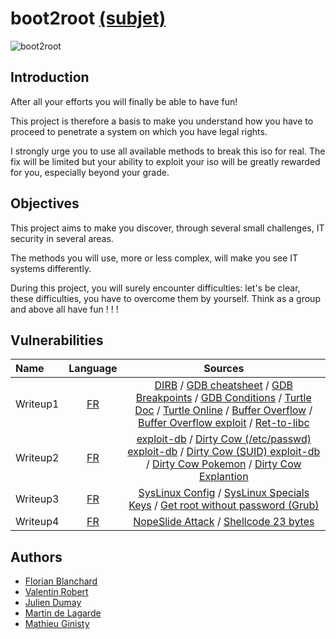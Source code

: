 # boot2root [(subjet)](https://cdn.intra.42.fr/pdf/pdf/16396/fr.subject.pdf)

![boot2root](https://media.giphy.com/media/UFGj6EYw5JhMQ/giphy.gif)

## Introduction
After all your efforts you will finally be able to have fun!

This project is therefore a basis to make you understand how you have to proceed to penetrate a system on which you have legal rights.

I strongly urge you to use all available methods to break this iso for real. The fix will be limited but your ability to exploit your iso will be greatly rewarded for you, especially beyond your grade.

## Objectives
This project aims to make you discover, through several small challenges, IT security in several areas.

The methods you will use, more or less complex, will make you see IT systems differently.

During this project, you will surely encounter difficulties: let's be clear, these difficulties, you have to overcome them by yourself. Think as a group and above all have fun ! ! !

## Vulnerabilities

| Name | Language | Sources
|:---------|:--------:|:--------:|
| Writeup1 | [FR](https://github.com/ChokMania/Boot2Root/blob/master/writeup1.md) | [DIRB](https://medium.com/tech-zoom/dirb-a-web-content-scanner-bc9cba624c86) / [GDB cheatsheet](https://darkdust.net/files/GDB%20Cheat%20Sheet.pdf) / [GDB Breakpoints](https://sourceware.org/gdb/onlinedocs/gdb/Set-Breaks.html) / [GDB Conditions](https://www.tutorialspoint.com/assembly_programming/assembly_conditions.htm) / [Turtle Doc](https://robertvandeneynde.be/parascolaire/turtle.html) / [Turtle Online](https://turtleacademy.com/playground) / [Buffer Overflow](https://www.tenouk.com/Bufferoverflowc/Bufferoverflow4.html) / [Buffer Overflow exploit](https://arxiv.org/ftp/cs/papers/0405/0405073.pdf) / [Ret-to-libc](https://stackoverflow.com/questions/19124095/return-to-lib-c-buffer-overflow-exercise-issue) |
| Writeup2 | [FR](https://github.com/ChokMania/Boot2Root/blob/master/writeup2.md) | [exploit-db](https://www.exploit-db.com/) / [Dirty Cow (/etc/passwd) exploit-db](https://www.exploit-db.com/exploits/40839) / [Dirty Cow (SUID) exploit-db](https://www.exploit-db.com/exploits/40616) / [Dirty Cow Pokemon](https://github.com/dirtycow/dirtycow.github.io/blob/master/pokemon.c) / [Dirty Cow Explantion](https://www.youtube.com/watch?v=kEsshExn7aE&ab_channel=LiveOverflow) |
| Writeup3 | [FR](https://github.com/ChokMania/Boot2Root/blob/master/bonus/writeup3.md) | [SysLinux Config](https://wiki.syslinux.org/wiki/index.php?title=Config) / [SysLinux Specials Keys](https://wiki.syslinux.org/wiki/index.php?title=Directives/special_keys) /  [Get root without password (Grub)](https://linoxide.com/linux-how-to/boot-root-shell-prompting-password/)|
| Writeup4 | [FR](https://github.com/ChokMania/Boot2Root/blob/master/writeup2.md) | [NopeSlide Attack](https://www.0x0ff.info/2015/buffer-overflow-gdb-part1/) / [Shellcode 23 bytes](http://shell-storm.org/shellcode/files/shellcode-827.php)|

## Authors

- [Florian Blanchard](https://github.com/floblanc)
- [Valentin Robert](https://github.com/slumfy)
- [Julien Dumay](https://github.com/ChokMania)
- [Martin de Lagarde](https://github.com/Martydl)
- [Mathieu Ginisty](https://github.com/maginist)

